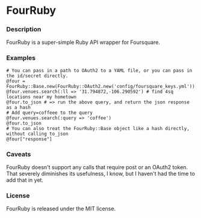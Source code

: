 # FourRuby

### Description
FourRuby is a super-simple Ruby API wrapper for Foursquare. 

### Examples

    # You can pass in a path to OAuth2 to a YAML file, or you can pass in the id/secret directly.
    @four = FourRuby::Base.new(FourRuby::OAuth2.new('config/foursquare_keys.yml'))
    @four.venues.search(:ll => '31.794872,-106.290592') # find 4sq locations near my hometown
    @four.to_json # => run the above query, and return the json response as a hash
    # Add query=coffeee to the query
    @four.venues.search(:query => 'coffee')
    @four.to_json
    # You can also treat the FourRuby::Base object like a hash directly, without calling to_json
    @four["response"] 

### Caveats

FourRuby doesn't support any calls that require post or an OAuth2 token. That severely diminishes its usefulness, I know, but I haven't had the time to add that in yet.

### License

FourRuby is released under the MIT license.